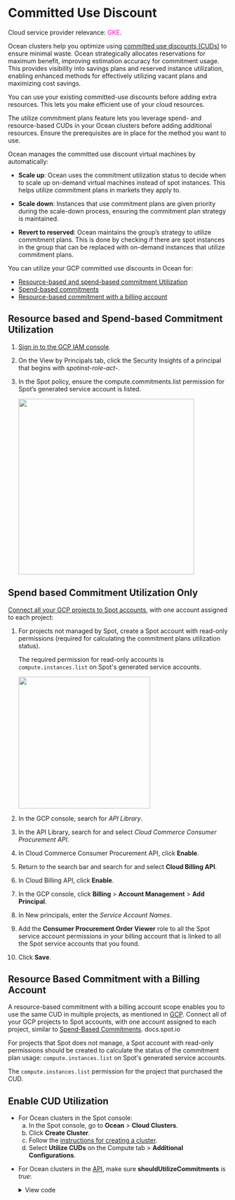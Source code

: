 # Committed Use Discount

Cloud service provider relevance: <font color="#FC01CC">GKE</font>.

Ocean clusters help you optimize using [committed use discounts (CUDs)](https://cloud.google.com/compute/docs/instances/committed-use-discounts-overview) to ensure minimal waste. Ocean strategically allocates reservations for maximum benefit, improving estimation accuracy for commitment usage. This provides visibility into savings plans and reserved instance utilization, enabling enhanced methods for effectively utilizing vacant plans and maximizing cost savings.

You can use your existing committed-use discounts before adding extra resources. This lets you make efficient use of your cloud resources.

The utilize commitment plans feature lets you leverage spend- and resource-based CUDs in your Ocean clusters before adding additional resources. Ensure the prerequisites are in place for the method you want to use.

Ocean manages the committed use discount virtual machines by automatically: 

* **Scale up**: Ocean uses the commitment utilization status to decide when to scale up on-demand virtual machines instead of spot instances. This helps utilize commitment plans in markets they apply to.

* **Scale down**: Instances that use commitment plans are given priority during the scale-down process, ensuring the commitment plan strategy is maintained.

* **Revert to reserved**: Ocean maintains the group’s strategy to utilize commitment plans. This is done by checking if there are spot instances in the group that can be replaced with on-demand instances that utilize commitment plans.

You can utilize your GCP committed use discounts in Ocean for:
* [Resource-based and spend-based commitment Utilization](docs.spot.io/ocean/features/commited-use-discount?id=resource-based-and-spend-based-commitment-utilization)
* [Spend-based commitments](docs.spot.io/ocean/features/commited-use-discount?id=spend-based-commitment-utilization-only)
* [Resource-based commitment with a billing account](docs.spot.io/ocean/features/commited-use-discount?id=resource-based-commitment-with-a-billing-account)

## Resource based and Spend-based Commitment Utilization

1. [Sign in to the GCP IAM console](https://console.cloud.google.com/iamadmin/).
2. On the View by Principals tab, click the Security Insights of a principal that begins with <i>spotinst-role-act-</i>.
   
3. In the Spot policy, ensure the compute.commitments.list permission for Spot’s generated service account is listed.

   <img width="400" src="https://github.com/user-attachments/assets/4c246fa7-6696-453f-8c5b-87b634713734">

## Spend based Commitment Utilization Only

[Connect all your GCP projects to Spot accounts](https://docs.spot.io/connect-your-cloud-provider/first-account/gcp-manually?id=connect-gcp-manually), with one account assigned to each project:

1. For projects not managed by Spot, create a Spot account with read-only permissions (required for calculating the commitment plans utilization status).
   
   The required permission for read-only accounts is `compute.instances.list` on Spot's generated service accounts.
   
   <img width="300" src="https://github.com/user-attachments/assets/bfae81c5-9015-447f-8eb4-e4929d11f707" />

2. In the GCP console, search for <i>API Library</i>.

3. In the API Library, search for and select <i>Cloud Commerce Consumer Procurement API</i>.

4. In Cloud Commerce Consumer Procurement API, click **Enable**.

5. Return to the search bar and search for and select **Cloud Billing API**.

6. In Cloud Billing API, click **Enable**.
  
7. In the GCP console, click **Billing** > **Account Management** > **Add Principal**.

8. In New principals, enter the <i>Service Account Names</i>.

9. Add the **Consumer Procurement Order Viewer** role to all the Spot service account permissions in your billing account that is linked to all the Spot service accounts that you found.

10. Click **Save**.

## Resource Based Commitment with a Billing Account

A resource-based commitment with a billing account scope enables you to use the same CUD in multiple projects, as mentioned in [GCP](https://cloud.google.com/billing/docs/how-to/cud-analysis-resource-based#understanding_discount_sharing). Connect all of your GCP projects to Spot accounts, with one account assigned to each project, similar to [Spend-Based Commitments](docs.spot.io/ocean/features/commited-use-discount?id=spend-based-commitment-utilization-only).  docs.spot.io

For projects that Spot does not manage, a Spot account with read-only permissions should be created to calculate the status of the commitment plan usage: `compute.instances.list` on Spot's generated service accounts.

The `compute.instances.list` permission for the project that purchased the CUD.

## Enable CUD Utilization

* For Ocean clusters in the Spot console:
  <ol style="list-style-type: lower-alpha;">
   <li>In the Spot console, go to <b>Ocean</b> > <b>Cloud Clusters</b>.</li>
   <li>Click <b>Create Cluster</b>.</li>
   <li>Follow the <a href="https://docs.spot.io/ocean/getting-started/">instructions for creating a cluster</a>.</li>
   <li>Select <b>Utilize CUDs</b> on the Compute tab > <b>Additional Configurations</b>.</li>
 </ol>
 
* For Ocean clusters in the [API](https://docs.spot.io/api/#tag/Ocean-GKE/operation/OceanGKEClusterCreate), make sure <b>shouldUtilizeCommitments</b> is <i>true</i>:
   <details>
   <summary markdown="span">View code</summary>
    <pre><code>"strategy": {
      "shouldUtilizeCommitments": true
    },</code></pre>

    </details>
<!--    
* For virtual node groups in the Spot console:
  <ol style="list-style-type: lower-alpha;">
   <li>In the Spot console, go to <b>Ocean</b> > <b>Cloud Clusters</b>.</li>
   <li>Click <b>Create Cluster</b>.</li>
   <li>Follow the <a href="https://docs.spot.io/ocean/getting-started/">instructions for creating a cluster</a>.</li>
   <li><a href="https://docs.spot.io/ocean/tutorials/manage-virtual-node-groups">Create a VNG</a>.</li>
   <li>Make sure <b>shouldUtilizeCommitments</b> is <i>true</i>:
     <details>
     <summary markdown="span">View code</summary>
      <pre><code>"strategy": {
        "shouldUtilizeCommitments": true
      },</code></pre>

     </details>
      </li>
   <li>Click <b>Save</b>.</li>
 </ol>
 
* For virtual node groups the [API](https://docs.spot.io/api/#tag/Ocean-GKE/operation/OceanGKELaunchSpecCreate), make sure <b>shouldUtilizeCommitments</b> is <i>true</i>:
   <details>
   <summary markdown="span">View code</summary>
    <pre><code>"strategy": {
      "shouldUtilizeCommitments": true
    },</code></pre>

    </details>
-->
